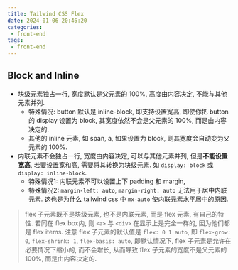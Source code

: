 ```yaml
---
title: Tailwind CSS Flex
date: 2024-01-06 20:46:20
categories:
 - front-end
tags:
 - front-end
---
```


## Block and Inline

- 块级元素独占一行, 宽度默认是父元素的 100%, 高度由内容决定, 不能与其他元素并列. 
  - 特殊情况: button 默认是 inline-block, 即支持设置宽高, 即使你把 button 的 display 设置为 block, 其宽度依然不会是父元素的 100%, 而是由内容决定的. 
  - 其他的 inline 元素, 如 span, a, 如果设置为 block, 则其宽度会自动变为父元素的 100%. 
- 内联元素不会独占一行, 宽度由内容决定, 可以与其他元素并列, 但是**不能设置宽高**, 若要设置宽和高, 需要将其转换为块级元素. 如 `display: block` 或 `display: inline-block`.
  - 特殊情况1: 内联元素不可以设置上下 padding 和 margin, 
  - 特殊情况2: `margin-left: auto`, `margin-right: auto` 无法用于居中内联元素. 这也是为什么 tailwind css 中 `mx-auto` 使内联元素水平居中的原因.

> flex 子元素既不是块级元素, 也不是内联元素, 而是 flex 元素, 有自己的特性. 若同在 flex box内, 则 `<a>` 与 `<div>` 在显示上是完全一样的, 因为他们都是 flex items. 
> 注意 flex 子元素的默认值是 `flex: 0 1 auto`, 即 `flex-grow: 0`, `flex-shrink: 1`, `flex-basis: auto`, 即默认情况下, flex 子元素是允许在必要情况下缩小的, 而不会增长, 从而导致 flex 子元素的宽度不是父元素的 100%, 而是由内容决定的.

